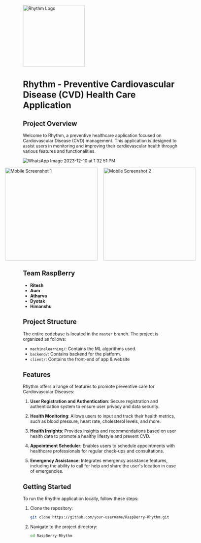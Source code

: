 <img src="https://github.com/VESITAIDS25/RaspBerry-Rhythm/assets/91629000/f94b2a96-68b0-43f3-b9ae-58413189cfd9" alt="Rhythm Logo" width="200">

# Rhythm - Preventive Cardiovascular Disease (CVD) Health Care Application

## Project Overview

Welcome to Rhythm, a preventive healthcare application focused on Cardiovascular Disease (CVD) management. This application is designed to assist users in monitoring and improving their cardiovascular health through various features and functionalities.

![WhatsApp Image 2023-12-10 at 1 32 51 PM](https://github.com/VESITAIDS25/RaspBerry-Rhythm/assets/92782099/6f570c48-cf66-4f71-b1f9-53a50c57b8bc)

<div style="display: flex; justify-content: center;">
    <img src="https://github.com/VESITAIDS25/RaspBerry-Rhythm/assets/92782099/c172b71b-ca89-4536-a57e-b6dbc91ebdf9" alt="Mobile Screenshot 1" width="300" style="margin-right: 20px;">
    <img src="https://github.com/VESITAIDS25/RaspBerry-Rhythm/assets/92782099/f6fcf4c9-c39b-4adb-b5dc-727019fdc0b9" alt="Mobile Screenshot 2" width="300">
</div>

## Team RaspBerry

- **Ritesh**
- **Aum**
- **Atharva**
- **Dyotak**
- **Himanshu**

## Project Structure

The entire codebase is located in the `master` branch. The project is organized as follows:

- `machinelearning/`: Contains the ML algorithms used.
- `backend/`: Contains backend for the platform.
- `client/`: Contains the front-end of app & website


## Features

Rhythm offers a range of features to promote preventive care for Cardiovascular Diseases:

1. **User Registration and Authentication**: Secure registration and authentication system to ensure user privacy and data security.

2. **Health Monitoring**: Allows users to input and track their health metrics, such as blood pressure, heart rate, cholesterol levels, and more.

3. **Health Insights**: Provides insights and recommendations based on user health data to promote a healthy lifestyle and prevent CVD.

4. **Appointment Scheduler**: Enables users to schedule appointments with healthcare professionals for regular check-ups and consultations.

5. **Emergency Assistance**: Integrates emergency assistance features, including the ability to call for help and share the user's location in case of emergencies.

## Getting Started

To run the Rhythm application locally, follow these steps:

1. Clone the repository:

   ```bash
   git clone https://github.com/your-username/RaspBerry-Rhythm.git
   ```

2. Navigate to the project directory:

   ```bash
   cd RaspBerry-Rhythm
   ```





